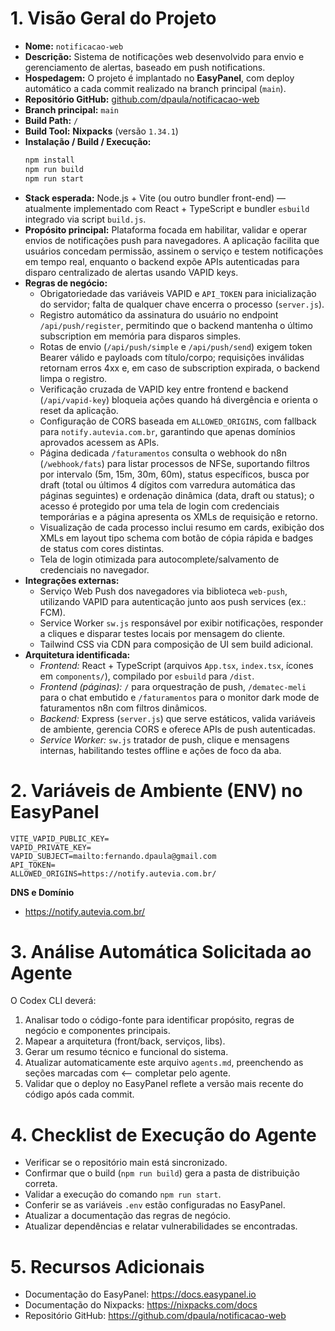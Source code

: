 # 1. Visão Geral do Projeto

- **Nome:** `notificacao-web`  
- **Descrição:** Sistema de notificações web desenvolvido para envio e gerenciamento de alertas, baseado em push notifications.  
- **Hospedagem:** O projeto é implantado no **EasyPanel**, com deploy automático a cada commit realizado na branch principal (`main`).  
- **Repositório GitHub:** [github.com/dpaula/notificacao-web](https://github.com/dpaula/notificacao-web)  
- **Branch principal:** `main`  
- **Build Path:** `/`  
- **Build Tool:** **Nixpacks** (versão `1.34.1`)  
- **Instalação / Build / Execução:**  
  ```bash
  npm install
  npm run build
  npm run start
  ```
- **Stack esperada:** Node.js + Vite (ou outro bundler front-end) — atualmente implementado com React + TypeScript e bundler `esbuild` integrado via script `build.js`.  
- **Propósito principal:** Plataforma focada em habilitar, validar e operar envios de notificações push para navegadores. A aplicação facilita que usuários concedam permissão, assinem o serviço e testem notificações em tempo real, enquanto o backend expõe APIs autenticadas para disparo centralizado de alertas usando VAPID keys.  
- **Regras de negócio:**  
  - Obrigatoriedade das variáveis VAPID e `API_TOKEN` para inicialização do servidor; falta de qualquer chave encerra o processo (`server.js`).  
  - Registro automático da assinatura do usuário no endpoint `/api/push/register`, permitindo que o backend mantenha o último subscription em memória para disparos simples.  
  - Rotas de envio (`/api/push/simple` e `/api/push/send`) exigem token Bearer válido e payloads com título/corpo; requisições inválidas retornam erros 4xx e, em caso de subscription expirada, o backend limpa o registro.  
  - Verificação cruzada de VAPID key entre frontend e backend (`/api/vapid-key`) bloqueia ações quando há divergência e orienta o reset da aplicação.  
  - Configuração de CORS baseada em `ALLOWED_ORIGINS`, com fallback para `notify.autevia.com.br`, garantindo que apenas domínios aprovados acessem as APIs.  
  - Página dedicada `/faturamentos` consulta o webhook do n8n (`/webhook/fats`) para listar processos de NFSe, suportando filtros por intervalo (5m, 15m, 30m, 60m), status específicos, busca por draft (total ou últimos 4 dígitos com varredura automática das páginas seguintes) e ordenação dinâmica (data, draft ou status); o acesso é protegido por uma tela de login com credenciais temporárias e a página apresenta os XMLs de requisição e retorno.  
  - Visualização de cada processo inclui resumo em cards, exibição dos XMLs em layout tipo schema com botão de cópia rápida e badges de status com cores distintas.
  - Tela de login otimizada para autocomplete/salvamento de credenciais no navegador.
- **Integrações externas:**  
  - Serviço Web Push dos navegadores via biblioteca `web-push`, utilizando VAPID para autenticação junto aos push services (ex.: FCM).  
  - Service Worker `sw.js` responsável por exibir notificações, responder a cliques e disparar testes locais por mensagem do cliente.  
  - Tailwind CSS via CDN para composição de UI sem build adicional.  
- **Arquitetura identificada:**  
  - *Frontend:* React + TypeScript (arquivos `App.tsx`, `index.tsx`, ícones em `components/`), compilado por `esbuild` para `/dist`.  
  - *Frontend (páginas):* `/` para orquestração de push, `/dematec-meli` para o chat embutido e `/faturamentos` para o monitor dark mode de faturamentos n8n com filtros dinâmicos.  
  - *Backend:* Express (`server.js`) que serve estáticos, valida variáveis de ambiente, gerencia CORS e oferece APIs de push autenticadas.  
  - *Service Worker:* `sw.js` tratador de push, clique e mensagens internas, habilitando testes offline e ações de foco da aba.

# 2. Variáveis de Ambiente (ENV) no EasyPanel

```
VITE_VAPID_PUBLIC_KEY=
VAPID_PRIVATE_KEY=
VAPID_SUBJECT=mailto:fernando.dpaula@gmail.com
API_TOKEN=
ALLOWED_ORIGINS=https://notify.autevia.com.br/
```

**DNS e Domínio**
- https://notify.autevia.com.br/

# 3. Análise Automática Solicitada ao Agente

O Codex CLI deverá:
1. Analisar todo o código-fonte para identificar propósito, regras de negócio e componentes principais.
2. Mapear a arquitetura (front/back, serviços, libs).
3. Gerar um resumo técnico e funcional do sistema.
4. Atualizar automaticamente este arquivo `agents.md`, preenchendo as seções marcadas com ⟵ completar pelo agente.
5. Validar que o deploy no EasyPanel reflete a versão mais recente do código após cada commit.

# 4. Checklist de Execução do Agente

- Verificar se o repositório main está sincronizado.
- Confirmar que o build (`npm run build`) gera a pasta de distribuição correta.
- Validar a execução do comando `npm run start`.
- Conferir se as variáveis `.env` estão configuradas no EasyPanel.
- Atualizar a documentação das regras de negócio.
- Atualizar dependências e relatar vulnerabilidades se encontradas.

# 5. Recursos Adicionais

- Documentação do EasyPanel: https://docs.easypanel.io
- Documentação do Nixpacks: https://nixpacks.com/docs
- Repositório GitHub: https://github.com/dpaula/notificacao-web
